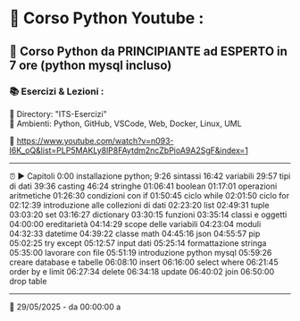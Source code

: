 # 🐍 Corso Python Youtube :
## 🎥 Corso Python da PRINCIPIANTE ad ESPERTO in 7 ore (python mysql incluso)
### 📚 Esercizi & Lezioni :
📁 Directory: "ITS-Esercizi"  
🧰 Ambienti: Python, GitHub, VSCode, Web, Docker, Linux, UML

🔗 https://www.youtube.com/watch?v=n093-I6K_oQ&list=PLP5MAKLy8lP8FAytdm2ncZbPioA9A2SgF&index=1

---

⏰ ► Capitoli
0:00 installazione python;
9:26 sintassi
16:42 variabili
29:57 tipi di dati
39:36 casting
46:24 stringhe
01:06:41 boolean
01:17:01 operazioni aritmetiche
01:26:30 condizioni con if
01:50:45 ciclo while
02:01:50 ciclo for
02:12:39 introduzione alle collezioni di dati
02:23:20 list
02:49:31 tuple
03:03:20 set
03:16:27 dictionary
03:30:15 funzioni
03:35:14 classi e oggetti
04:00:00 ereditarietà
04:14:29 scope delle variabili
04:23:04 moduli
04:32:33 datetime
04:39:22 classe math
04:45:16 json
04:55:57 pip
05:02:25 try except
05:12:57 input dati
05:25:14 formattazione stringa
05:35:00 lavorare con file
05:51:19 introduzione python mysql
05:59:26 creare database e tabelle
06:08:10 insert
06:16:00 select where
06:21:45 order by e limit
06:27:34 delete
06:34:18 update
06:40:02 join
06:50:00 drop table

---

📅 29/05/2025 - da 00:00:00 a 
